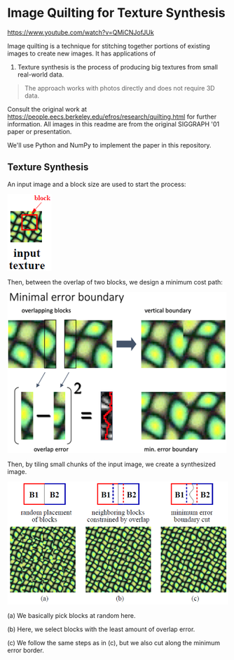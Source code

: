 # Image Quilting for Texture Synthesis 



https://www.youtube.com/watch?v=QMiCNJofJUk

Image quilting is a technique for stitching together portions of existing images to create new images.
It has applications of 

1) Texture synthesis is the process of producing big textures from small real-world data.


>The approach works with photos directly and does not require 3D data.

Consult the original work at https://people.eecs.berkeley.edu/efros/research/quilting.html for further information.
All images in this readme are from the original SIGGRAPH '01 paper or presentation.

We'll use Python and NumPy to implement the paper in this repository.

## Texture Synthesis

An input image and a block size are used to start the process:

![input block](input.png)

Then, between the overlap of two blocks, we design a minimum cost path:

<img src="slide.png" width=500 />

Then, by tiling small chunks of the input image, we create a synthesized image.

![build](build.png)

(a) We basically pick blocks at random here.

(b) Here, we select blocks with the least amount of overlap error.

(c) We follow the same steps as in (c), but we also cut along the minimum error border.


